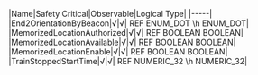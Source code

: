 ﻿

|Name|Safety Critical|Observable|Logical Type|
|-----|
|End2OrientationByBeacon|√|√| REF ENUM_DOT \h ENUM_DOT|
|MemorizedLocationAuthorized|√|√| REF BOOLEAN BOOLEAN|
|MemorizedLocationAvailable|√|√| REF BOOLEAN BOOLEAN|
|MemorizedLocationEnable|√|√| REF BOOLEAN BOOLEAN|
|TrainStoppedStartTime|√|√| REF NUMERIC_32 \h NUMERIC_32|

